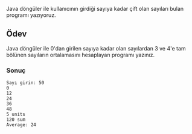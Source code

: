 Java döngüler ile kullanıcının girdiği sayıya kadar çift olan sayıları bulan programı yazıyoruz.

## Ödev
Java döngüler ile 0'dan girilen sayıya kadar olan sayılardan 3 ve 4'e tam bölünen sayıların ortalamasını hesaplayan programı yazınız.

### Sonuç
````
Sayı girin: 50
0
12
24
36
48
5 units
120 sum
Average: 24
````
